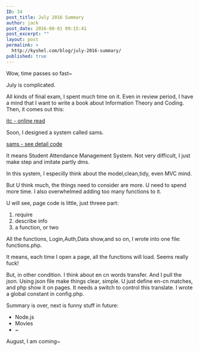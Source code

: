 ```yaml
---
ID: 34
post_title: July 2016 Summary
author: jack
post_date: 2016-08-01 09:15:41
post_excerpt: ""
layout: post
permalink: >
  http://kyshel.com/blog/july-2016-summary/
published: true
---
```

Wow, time passes so fast~

<!--more-->

July is complicated.

All kinds of final exam, I spent much time on it. Even in review period, I have a mind that I want to write a book about Information Theory and Coding. Then, it comes out this:

<a href="https://kyshel.github.io/itc/">itc - online read</a>

Soon, I designed a system called sams.

<a href="https://github.com/kyshel/sams">sams - see detail code</a>

It means Student Attendance Management System.
Not very difficult, I just make step and imitate partly dms.

In this system, I especilly think about the model,clean,tidy, even MVC mind.

But U think much, the things need to consider are more. U need to spend more time. I also overwhelmed adding too many functions to it.

U will see, page code is little, just threee part:
1. require
2. describe info
3. a function, or two

All the functions, Login,Auth,Data show,and so on, I wrote into one file: functions.php.

It means, each time I open a page, all the functions will load. Seems really fuck!

But, in other condition. I think about en cn words transfer. And I pull the json. Using json file make things clear, simple. U just define en-cn matches, and php show it on pages. It needs a switch to control this translate. I wrote a global constant in config.php.

Summary is over, next is funny stuff in future:
<ul>
 	<li>Node.js</li>
 	<li>Movies</li>
 	<li>~</li>
</ul>
August, I am coming~